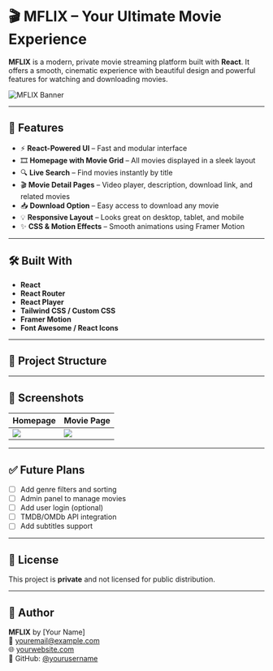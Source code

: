 # 🎬 MFLIX – Your Ultimate Movie Experience

**MFLIX** is a modern, private movie streaming platform built with **React**. It offers a smooth, cinematic experience with beautiful design and powerful features for watching and downloading movies.

![MFLIX Banner](https://yourdomain.com/banner.png) <!-- Replace with your image -->

---

## 🌟 Features

- ⚡ **React-Powered UI** – Fast and modular interface
- 🎞️ **Homepage with Movie Grid** – All movies displayed in a sleek layout
- 🔍 **Live Search** – Find movies instantly by title
- 🎬 **Movie Detail Pages** – Video player, description, download link, and related movies
- 📥 **Download Option** – Easy access to download any movie
- 💡 **Responsive Layout** – Looks great on desktop, tablet, and mobile
- ✨ **CSS & Motion Effects** – Smooth animations using Framer Motion

---

## 🛠️ Built With

- **React**
- **React Router**
- **React Player**
- **Tailwind CSS / Custom CSS**
- **Framer Motion**
- **Font Awesome / React Icons**

---

## 📂 Project Structure


---

## 📸 Screenshots

| Homepage                     | Movie Page                    |
|-----------------------------|-------------------------------|
| ![](https://yourdomain.com/home.png) | ![](https://yourdomain.com/movie.png) |

---

## ✅ Future Plans

- [ ] Add genre filters and sorting
- [ ] Admin panel to manage movies
- [ ] Add user login (optional)
- [ ] TMDB/OMDb API integration
- [ ] Add subtitles support

---

## 📄 License

This project is **private** and not licensed for public distribution.

---

## 👤 Author

**MFLIX** by [Your Name]  
📧 youremail@example.com  
🌐 [yourwebsite.com](https://yourwebsite.com)  
🔗 GitHub: [@yourusername](https://github.com/yourusername)
